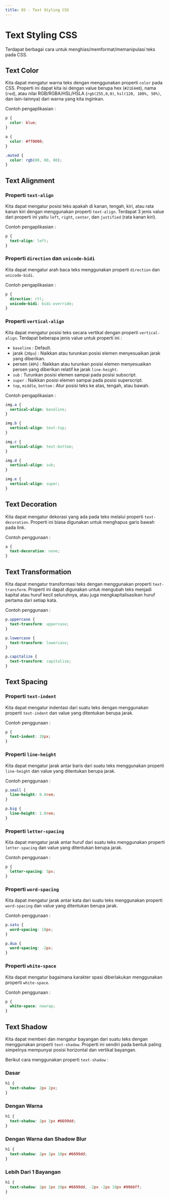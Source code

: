 ```yaml
---
title: 03 - Text Styling CSS
---
```


# Text Styling CSS

Terdapat berbagai cara untuk menghias/memformat/memanipulasi teks pada CSS.

## Text Color

Kita dapat mengatur warna teks dengan menggunakan properti `color` pada CSS.
Properti ini dapat kita isi dengan value berupa hex (`#21E440`), nama (`red`), atau nilai RGB/RGBA/HSL/HSLA (`rgb(255,0,0)`, `hsl(120, 100%, 50%)`, dan lain-lainnya) dari warna yang kita inginkan.

Contoh pengaplikasian :

```css
p {
  color: blue;
}

a {
  color: #ff0000;
}

.muted {
  color: rgb(80, 80, 80);
}
```

## Text Alignment

### Properti `text-align`

Kita dapat mengatur posisi teks apakah di kanan, tengah, kiri, atau rata kanan kiri dengan menggunakan properti `text-align`.
Terdapat 3 jenis value dari properti ini yaitu `left`, `right`, `center`, dan `justified` (rata kanan kiri).

Contoh pengaplikasian :

```css
p {
  text-align: left;
}
```

### Properti `direction` dan `unicode-bidi`

Kita dapat mengatur arah baca teks menggunakan properti `direction` dan `unicode-bidi`.

Contoh pengaplikasian :

```css
p {
  direction: rtl;
  unicode-bidi: bidi-override;
}
```

### Properti `vertical-align`

Kita dapat mengatur posisi teks secara vertikal dengan properti `vertical-align`.
Terdapat beberapa jenis value untuk properti ini :

- `baseline` : Default.
- jarak (`20px`) : Naikkan atau turunkan posisi elemen menyesuaikan jarak yang diberikan.
- persen (`40%`) : Naikkan atau turunkan posisi elemen menyesuaikan persen yang diberikan relatif ke jarak `line-height`.
- `sub` : Turunkan posisi elemen sampai pada posisi subscript.
- `super` : Naikkan posisi elemen sampai pada posisi superscript.
- `top`, `middle`, `bottom` : Atur posisi teks ke atas, tengah, atau bawah.

Contoh pengaplikasian :

```css
img.a {
  vertical-align: baseline;
}

img.b {
  vertical-align: text-top;
}

img.c {
  vertical-align: text-bottom;
}

img.d {
  vertical-align: sub;
}

img.e {
  vertical-align: super;
}
```

## Text Decoration

Kita dapat mengatur dekorasi yang ada pada teks melalui properti `text-decoration`.
Properti ini biasa digunakan untuk menghapus garis bawah pada link.

Contoh penggunaan :

```css
a {
  text-decoration: none;
}
```

## Text Transformation

Kita dapat mengatur transformasi teks dengan menggunakan properti `text-transform`.
Properti ini dapat digunakan untuk mengubah teks menjadi kapital atau huruf kecil seluruhnya, atau juga mengkapitalisasikan huruf pertama dari setiap kata.

Contoh penggunaan :

```css
p.uppercase {
  text-transform: uppercase;
}

p.lowercase {
  text-transform: lowercase;
}

p.capitalize {
  text-transform: capitalize;
}
```

## Text Spacing

### Properti `text-indent`

Kita dapat mengatur indentasi dari suatu teks dengan menggunakan properti `text-indent` dan value yang ditentukan berupa jarak.

Contoh penggunaan :

```css
p {
  text-indent: 20px;
}
```

### Properti `line-height`

Kita dapat mengatur jarak antar baris dari suatu teks menggunakan properti `line-height` dan value yang ditentukan berupa jarak.

Contoh penggunaan :

```css
p.small {
  line-height: 0.8rem;
}

p.big {
  line-height: 1.8rem;
}
```

### Properti `letter-spacing`

Kita dapat mengatur jarak antar huruf dari suatu teks menggunakan properti `letter-spacing` dan value yang ditentukan berupa jarak.

Contoh penggunaan :

```css
p {
  letter-spacing: 5px;
}
```

### Properti `word-spacing`

Kita dapat mengatur jarak antar kata dari suatu teks menggunakan properti `word-spacing` dan value yang ditentukan berupa jarak.

Contoh penggunaan :

```css
p.satu {
  word-spacing: 10px;
}

p.dua {
  word-spacing: -2px;
}
```

### Properti `white-space`

Kita dapat mengatur bagaimana karakter spasi diberlakukan menggunakan properti `white-space`.

Contoh penggunaan :

```css
p {
  white-space: nowrap;
}
```

## Text Shadow

Kita dapat memberi dan mengatur bayangan dari suatu teks dengan menggunakan properti `text-shadow`.
Properti ini sendiri pada bentuk paling simpelnya mempunyai posisi horizontal dan vertikal bayangan.

Berikut cara menggunakan properti `text-shadow` :

### Dasar

```css
h1 {
  text-shadow: 2px 2px;
}
```

### Dengan Warna

```css
h1 {
  text-shadow: 2px 2px #6699dd;
}
```

### Dengan Warna dan Shadow Blur

```css
h1 {
  text-shadow: 2px 2px 10px #6699dd;
}
```

### Lebih Dari 1 Bayangan

```css
h1 {
  text-shadow: 2px 2px 10px #6699dd, -2px -2px 10px #9966ff;
}
```
